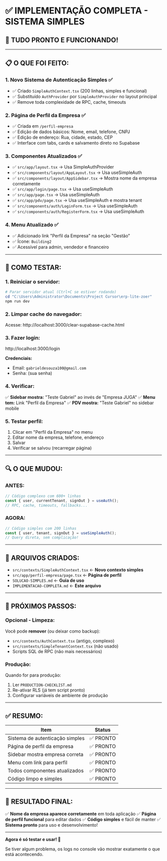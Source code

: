 # ✅ IMPLEMENTAÇÃO COMPLETA - SISTEMA SIMPLES

## 🎉 **TUDO PRONTO E FUNCIONANDO!**

---

## 📋 **O QUE FOI FEITO:**

### **1. Novo Sistema de Autenticação Simples** ✅
- ✅ Criado `SimpleAuthContext.tsx` (200 linhas, simples e funcional)
- ✅ Substituído `AuthProvider` por `SimpleAuthProvider` no layout principal
- ✅ Remove toda complexidade de RPC, cache, timeouts

### **2. Página de Perfil da Empresa** ✅
- ✅ Criada em `/perfil-empresa`
- ✅ Edição de dados básicos: Nome, email, telefone, CNPJ
- ✅ Edição de endereço: Rua, cidade, estado, CEP
- ✅ Interface com tabs, cards e salvamento direto no Supabase

### **3. Componentes Atualizados** ✅
- ✅ `src/app/layout.tsx` → Usa SimpleAuthProvider
- ✅ `src/components/layout/AppLayout.tsx` → Usa useSimpleAuth
- ✅ `src/components/layout/AppSidebar.tsx` → Mostra nome da empresa corretamente
- ✅ `src/app/login/page.tsx` → Usa useSimpleAuth
- ✅ `src/app/page.tsx` → Usa useSimpleAuth
- ✅ `src/app/pdv/page.tsx` → Usa useSimpleAuth e mostra tenant
- ✅ `src/components/auth/LoginForm.tsx` → Usa useSimpleAuth
- ✅ `src/components/auth/RegisterForm.tsx` → Usa useSimpleAuth

### **4. Menu Atualizado** ✅
- ✅ Adicionado link "Perfil da Empresa" na seção "Gestão"
- ✅ Ícone: `Building2`
- ✅ Acessível para admin, vendedor e financeiro

---

## 🚀 **COMO TESTAR:**

### **1. Reiniciar o servidor:**

```powershell
# Parar servidor atual (Ctrl+C se estiver rodando)
cd "C:\Users\Administrator\Documents\Project Cursor\erp-lite-zoer"
npm run dev
```

### **2. Limpar cache do navegador:**

Acesse: http://localhost:3000/clear-supabase-cache.html

### **3. Fazer login:**

http://localhost:3000/login

**Credenciais:**
- Email: `gabrieldesouza100@gmail.com`
- Senha: (sua senha)

### **4. Verificar:**

✅ **Sidebar mostra:** "Teste Gabriel" ao invés de "Empresa JUGA"
✅ **Menu tem:** Link "Perfil da Empresa"
✅ **PDV mostra:** "Teste Gabriel" no sidebar mobile

### **5. Testar perfil:**

1. Clicar em "Perfil da Empresa" no menu
2. Editar nome da empresa, telefone, endereço
3. Salvar
4. Verificar se salvou (recarregar página)

---

## 🔍 **O QUE MUDOU:**

### **ANTES:**
```typescript
// Código complexo com 600+ linhas
const { user, currentTenant, signOut } = useAuth();
// RPC, cache, timeouts, fallbacks...
```

### **AGORA:**
```typescript
// Código simples com 200 linhas
const { user, tenant, signOut } = useSimpleAuth();
// Query direta, sem complicação!
```

---

## 📂 **ARQUIVOS CRIADOS:**

- `src/contexts/SimpleAuthContext.tsx` ← **Novo contexto simples**
- `src/app/perfil-empresa/page.tsx` ← **Página de perfil**
- `SOLUCAO-SIMPLES.md` ← **Guia de uso**
- `IMPLEMENTACAO-COMPLETA.md` ← **Este arquivo**

---

## 🎯 **PRÓXIMOS PASSOS:**

### **Opcional - Limpeza:**
Você pode **remover** (ou deixar como backup):
- `src/contexts/AuthContext.tsx` (antigo, complexo)
- `src/contexts/SimpleTenantContext.tsx` (não usado)
- Scripts SQL de RPC (não mais necessários)

### **Produção:**
Quando for para produção:
1. Ler `PRODUCTION-CHECKLIST.md`
2. Re-ativar RLS (já tem script pronto)
3. Configurar variáveis de ambiente de produção

---

## ✅ **RESUMO:**

| Item | Status |
|------|--------|
| Sistema de autenticação simples | ✅ PRONTO |
| Página de perfil da empresa | ✅ PRONTO |
| Sidebar mostra empresa correta | ✅ PRONTO |
| Menu com link para perfil | ✅ PRONTO |
| Todos componentes atualizados | ✅ PRONTO |
| Código limpo e simples | ✅ PRONTO |

---

## 🎉 **RESULTADO FINAL:**

✅ **Nome da empresa aparece corretamente** em toda aplicação
✅ **Página de perfil funcional** para editar dados
✅ **Código simples** e fácil de manter
✅ **Sistema pronto** para uso e desenvolvimento!

---

**Agora é só testar e usar! 🚀**

Se tiver algum problema, os logs no console vão mostrar exatamente o que está acontecendo.


